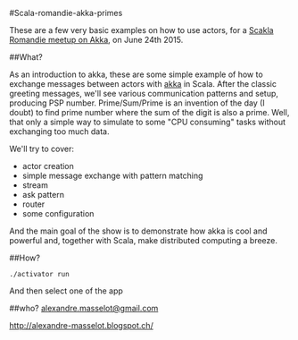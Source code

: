 #Scala-romandie-akka-primes

These are a few very basic examples on how to use actors, for a [Scakla Romandie meetup on Akka](http://www.meetup.com/Scala-Romandie/events/222812513/), on June 24th 2015.

##What?

As an introduction to akka, these are some simple example of how to exchange messages between actors with [akka](http://akka.io) in Scala.
After the classic greeting messages, we'll see various communication patterns and setup, producing PSP number. Prime/Sum/Prime is an invention of the day (I doubt) to find prime number where the sum of the digit is also a prime.
Well, that only a simple way to simulate to some "CPU consuming" tasks without exchanging too much data.

We'll try to cover:

 * actor creation
 * simple message exchange with pattern matching
 * stream
 * ask pattern
 * router
 * some configuration

And the main goal of the show is to demonstrate how akka is cool and powerful and, together with Scala, make distributed computing a breeze.

##How?

    ./activator run
And then select one of the app 

##who?
alexandre.masselot@gmail.com

http://alexandre-masselot.blogspot.ch/
